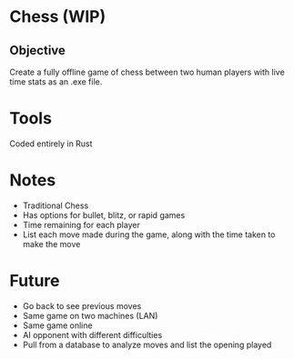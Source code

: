 # Chess (**WIP**)

## Objective
Create a fully offline game of chess between two human players with live time stats as an .exe file.

# Tools
Coded entirely in Rust

# Notes
 - Traditional Chess
 - Has options for bullet, blitz, or rapid games
 - Time remaining for each player
 - List each move made during the game, along with the time taken to make the move
# Future
 - Go back to see previous moves 
 - Same game on two machines (LAN)
 - Same game online
 - AI opponent with different difficulties
 - Pull from a database to analyze moves and list the opening played

